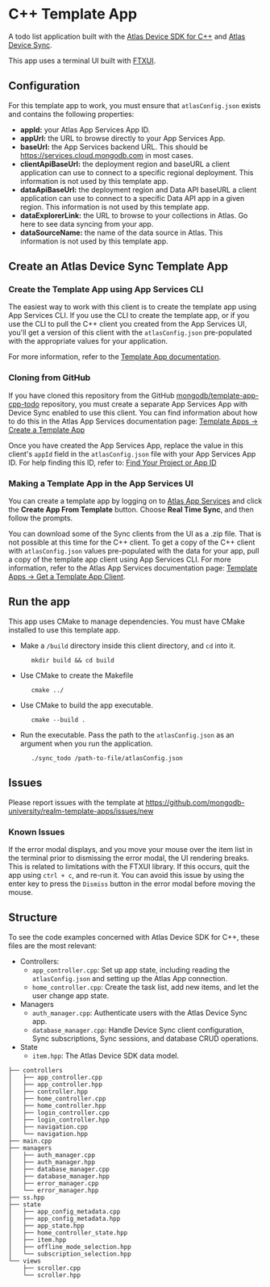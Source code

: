 # C++ Template App

A todo list application built with the [Atlas Device SDK for C++](https://www.mongodb.com/docs/realm/sdk/cpp/) and [Atlas Device Sync](https://www.mongodb.com/docs/atlas/app-services/sync/).

This app uses a terminal UI built with [FTXUI](https://github.com/ArthurSonzogni/FTXUI).

## Configuration

For this template app to work, you must ensure that `atlasConfig.json` exists and contains the following properties:

- **appId:** your Atlas App Services App ID.
- **appUrl:** the URL to browse directly to your App Services App.
- **baseUrl:** the App Services backend URL. This should be https://services.cloud.mongodb.com in most cases.
- **clientApiBaseUrl:** the deployment region and baseURL a client application can use to connect to a specific regional 
  deployment. This information is not used by this template app.
- **dataApiBaseUrl:** the deployment region and Data API baseURL a client application can use to connect to a specific 
  Data API app in a given region. This information is not used by this template app.
- **dataExplorerLink:** the URL to browse to your collections in Atlas. Go here to see data syncing from your app.
- **dataSourceName:** the name of the data source in Atlas. This information is not used by this template app.

## Create an Atlas Device Sync Template App

### Create the Template App using App Services CLI

The easiest way to work with this client is to create the template app using App Services CLI. If you use the CLI to
create the template app, or if you use the CLI to pull the C++ client you created from the App Services UI, you'll get
a version of this client with the `atlasConfig.json` pre-populated with the appropriate values for your application.

For more information, refer to the [Template App documentation](https://www.mongodb.com/docs/atlas/app-services/reference/template-apps/).

### Cloning from GitHub

If you have cloned this repository from the GitHub
[mongodb/template-app-cpp-todo](https://github.com/mongodb/template-app-cpp-todo.git)
repository, you must create a separate App Services App with Device Sync
enabled to use this client. You can find information about how to do this
in the Atlas App Services documentation page:
[Template Apps -> Create a Template App](https://www.mongodb.com/docs/atlas/app-services/reference/template-apps/)

Once you have created the App Services App, replace the value in this client's `appId` field 
in the `atlasConfig.json` file with your App Services App ID. For help finding this ID, refer
to: [Find Your Project or App ID](https://www.mongodb.com/docs/atlas/app-services/reference/find-your-project-or-app-id/)

### Making a Template App in the App Services UI

You can create a template app by logging on to [Atlas App Services](https://services.cloud.mongodb.com) and click the
**Create App From Template** button. Choose **Real Time Sync**, and then follow the prompts.

You can download some of the Sync clients from the UI as a .zip file. That is not possible at this time for the C++ client.
To get a copy of the C++ client with `atlasConfig.json` values pre-populated with the data for your app, pull a copy of
the template app client using App Services CLI. For more information, refer to the Atlas App Services documentation page:
[Template Apps -> Get a Template App Client](https://www.mongodb.com/docs/atlas/app-services/reference/template-apps/#get-a-template-app-client).

## Run the app

This app uses CMake to manage dependencies. You must have CMake installed to use this template app.

- Make a `/build` directory inside this client directory, and `cd` into it.

  ```shell
     mkdir build && cd build
  ```

- Use CMake to create the Makefile

  ```shell
     cmake ../
  ```

- Use CMake to build the app executable.

  ```shell
     cmake --build .
  ```

- Run the executable. Pass the path to the `atlasConfig.json` as an argument when you run the application.

  ```shell
     ./sync_todo /path-to-file/atlasConfig.json
  ```

## Issues

Please report issues with the template at https://github.com/mongodb-university/realm-template-apps/issues/new

### Known Issues

If the error modal displays, and you move your mouse over the item  list in the terminal prior to dismissing the error 
modal, the UI rendering breaks. This is related to limitations with the FTXUI library. If this occurs, quit the app 
using `ctrl + c`, and re-run it. You can avoid this issue by using the enter key to press the `Dismiss` button in the
error modal before moving the mouse.

## Structure

To see the code examples concerned with Atlas Device SDK for C++, these files are the most relevant:

- Controllers:
  - `app_controller.cpp`: Set up app state, including reading the `atlasConfig.json` and setting up the Atlas App connection.
  - `home_controller.cpp`: Create the task list, add new items, and let the user change app state.
- Managers
  - `auth_manager.cpp`: Authenticate users with the Atlas Device Sync app.
  - `database_manager.cpp`: Handle Device Sync client configuration, Sync subscriptions, Sync sessions, and database CRUD operations.
- State
  - `item.hpp`: The Atlas Device SDK data model.

```
├── controllers
│   ├── app_controller.cpp
│   ├── app_controller.hpp
│   ├── controller.hpp
│   ├── home_controller.cpp
│   ├── home_controller.hpp
│   ├── login_controller.cpp
│   ├── login_controller.hpp
│   ├── navigation.cpp
│   └── navigation.hpp
├── main.cpp
├── managers
│   ├── auth_manager.cpp
│   ├── auth_manager.hpp
│   ├── database_manager.cpp
│   ├── database_manager.hpp
│   ├── error_manager.cpp
│   └── error_manager.hpp
├── ss.hpp
├── state
│   ├── app_config_metadata.cpp
│   ├── app_config_metadata.hpp
│   ├── app_state.hpp
│   ├── home_controller_state.hpp
│   ├── item.hpp
│   ├── offline_mode_selection.hpp
│   └── subscription_selection.hpp
└── views
    ├── scroller.cpp
    └── scroller.hpp
```